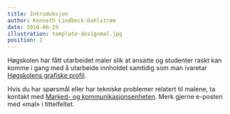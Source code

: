 ```yaml
---
title: Introduksjon
author: Kenneth Lindbeck-Dahlstrøm
date: 2016-06-29
illustration: template-designmal.jpg
position: 1
---
```


Høgskolen har fått utarbeidet maler slik at ansatte og studenter raskt kan komme i gang med å utarbeide innholdet samtidig som man ivaretar [Høgskolens grafiske profil](/grafisk-profil).

Hvis du har spørsmål eller har tekniske problemer relatert til malene, ta kontakt med [Marked- og kommunikasjonsenheten](mailto:infoenheten@hiof.no). Merk gjerne e-posten med «mal» i tittelfeltet.

